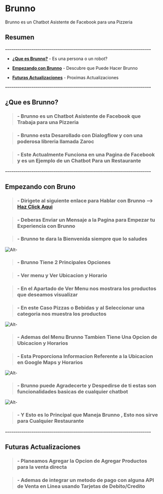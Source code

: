 # Brunno
Brunno es un Chatbot Asistente de Facebook para una Pizzeria 

## Resumen

**-------------------------------------------------------------------------**

- **[¿Que es Brunno?](#quees)** - Es una persona o un robot?

- **[Empezando con Brunno](#empezando)** - Descubre que Puede Hacer Brunno

- **[Futuras Actualizaciones](#actualizaciones)** - Proximas Actualizaciones


**-------------------------------------------------------------------------**

## **¿Que es Brunno?**

> ### - Brunno es un Chatbot Asistente de Facebook que Trabaja para una Pizzeria

> ### - Brunno esta Desarollado con Dialogflow y con una poderosa libreria llamada Zaroc

> ### - Este Actualmente Funciona en una Pagina de Facebook y es un Ejemplo de un Chatbot Para un Restaurante 

**-------------------------------------------------------------------------**

## **Empezando con Bruno**

> ### - Dirigete al siguiente enlace para Hablar con Brunno --> **[Haz Click Aqui](https://www.facebook.com/CodexCeleste/)**

> ### - Deberas Enviar un Mensaje a la Pagina para Empezar tu Experiencia con Brunno

> ### - Brunno te dara la Bienvenida siempre que lo saludes

![Alt-](https://codexceleste.com/chatbots/brunno/core/images/gifs/brunno1.gif)

> ### - Brunno Tiene 2 Principales Opciones

> ### - Ver menu y Ver Ubicacion y Horario

> ### - En el Apartado de Ver Menu nos mostrara los productos que deseamos visualizar

> ### - En este Caso Pizzas o Bebidas y al Seleccionar una categoria nos muestra los productos

![Alt-](https://codexceleste.com/chatbots/brunno/core/images/gifs/brunno2.gif)

> ### - Ademas del Menu Brunno Tambien Tiene Una Opcion de Ubicacion y Horarios

> ### - Esta Proporciona Informacion Referente a la Ubicacion en Google Maps y Horarios

![Alt-](https://codexceleste.com/chatbots/brunno/core/images/gifs/brunno3.gif)

> ### - Brunno puede Agradecerte y Despedirse de ti estas son funcionalidades basicas de cualquier chatbot

![Alt-](https://codexceleste.com/chatbots/brunno/core/images/gifs/brunno3.gif)

> ### - Y Esto es lo Principal que Maneja Brunno , Esto nos sirve para Cualquier Restaurante 

**-------------------------------------------------------------------------**

## **Futuras Actualizaciones**

> ### - Planeamos Agregar la Opcion de Agregar Productos para la venta directa

> ### - Ademas de integrar un metodo de pago con alguna API de Venta en Linea usando Tarjetas de Debito/Credito













